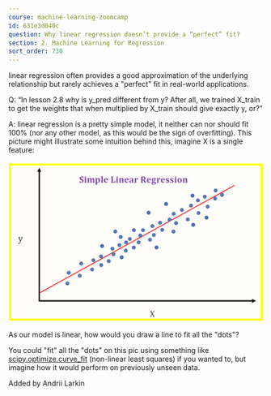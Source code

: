 ```yaml
---
course: machine-learning-zoomcamp
id: 631e3d040c
question: Why linear regression doesn’t provide a “perfect” fit?
section: 2. Machine Learning for Regression
sort_order: 730
---
```


linear regression often provides a good approximation of the underlying relationship but rarely achieves a "perfect" fit in real-world applications.

Q: “In lesson 2.8 why is y_pred different from y? After all, we trained X_train to get the weights that when multiplied by X_train should give exactly y, or?”

A: linear regression is a pretty simple model, it neither can nor should fit 100% (nor any other model, as this would be the sign of overfitting). This picture might illustrate some intuition behind this, imagine X is a single feature:

![Image](images/machine-learning-zoomcamp/image_008f5d2a.png)

As our model is linear, how would you draw a line to fit all the "dots"?

You could "fit" all the "dots" on this pic using something like [scipy.optimize.curve_fit](https://docs.scipy.org/doc/scipy/reference/generated/scipy.optimize.curve_fit.html) (non-linear least squares) if you wanted to, but imagine how it would perform on previously unseen data.

Added by Andrii Larkin

